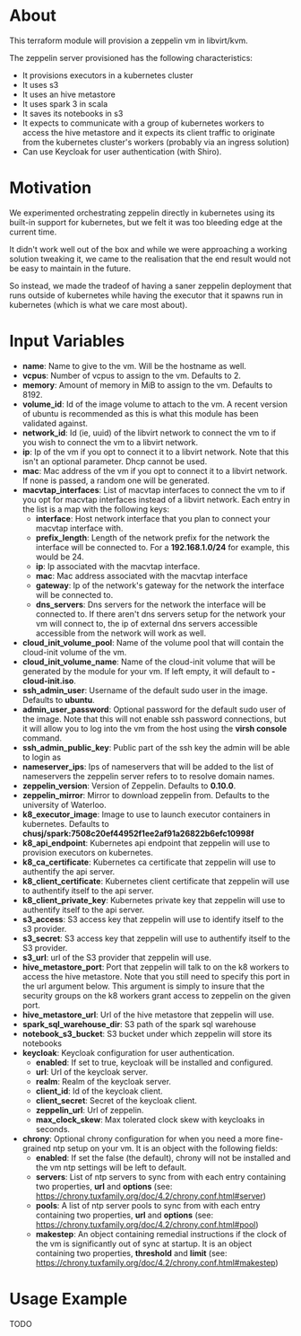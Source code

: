 # About

This terraform module will provision a zeppelin vm in libvirt/kvm.

The zeppelin server provisioned has the following characteristics:
- It provisions executors in a kubernetes cluster
- It uses s3
- It uses an hive metastore
- It uses spark 3 in scala
- It saves its notebooks in s3
- It expects to communicate with a group of kubernetes workers to access the hive metastore and it expects its client traffic to originate from the kubernetes cluster's workers (probably via an ingress solution)
- Can use Keycloak for user authentication (with Shiro).

# Motivation

We experimented orchestrating zeppelin directly in kubernetes using its built-in support for kubernetes, but we felt it was too bleeding edge at the current time.

It didn't work well out of the box and while we were approaching a working solution tweaking it, we came to the realisation that the end result would not be easy to maintain in the future.

So instead, we made the tradeof of having a saner zeppelin deployment that runs outside of kubernetes while having the executor that it spawns run in kubernetes (which is what we care most about).

# Input Variables

- **name**: Name to give to the vm. Will be the hostname as well.
- **vcpus**: Number of vcpus to assign to the vm. Defaults to 2.
- **memory**: Amount of memory in MiB to assign to the vm. Defaults to 8192.
- **volume_id**: Id of the image volume to attach to the vm. A recent version of ubuntu is recommended as this is what this module has been validated against.
- **network_id**: Id (ie, uuid) of the libvirt network to connect the vm to if you wish to connect the vm to a libvirt network.
- **ip**: Ip of the vm if you opt to connect it to a libvirt network. Note that this isn't an optional parameter. Dhcp cannot be used.
- **mac**: Mac address of the vm if you opt to connect it to a libvirt network. If none is passed, a random one will be generated.
- **macvtap_interfaces**: List of macvtap interfaces to connect the vm to if you opt for macvtap interfaces instead of a libvirt network. Each entry in the list is a map with the following keys:
  - **interface**: Host network interface that you plan to connect your macvtap interface with.
  - **prefix_length**: Length of the network prefix for the network the interface will be connected to. For a **192.168.1.0/24** for example, this would be 24.
  - **ip**: Ip associated with the macvtap interface. 
  - **mac**: Mac address associated with the macvtap interface
  - **gateway**: Ip of the network's gateway for the network the interface will be connected to.
  - **dns_servers**: Dns servers for the network the interface will be connected to. If there aren't dns servers setup for the network your vm will connect to, the ip of external dns servers accessible accessible from the network will work as well.
- **cloud_init_volume_pool**: Name of the volume pool that will contain the cloud-init volume of the vm.
- **cloud_init_volume_name**: Name of the cloud-init volume that will be generated by the module for your vm. If left empty, it will default to **<name>-cloud-init.iso**.
- **ssh_admin_user**: Username of the default sudo user in the image. Defaults to **ubuntu**.
- **admin_user_password**: Optional password for the default sudo user of the image. Note that this will not enable ssh password connections, but it will allow you to log into the vm from the host using the **virsh console** command.
- **ssh_admin_public_key**: Public part of the ssh key the admin will be able to login as
- **nameserver_ips**: Ips of nameservers that will be added to the list of nameservers the zeppelin server refers to to resolve domain names.
- **zeppelin_version**: Version of Zeppelin. Defaults to **0.10.0**.
- **zeppelin_mirror**: Mirror to download zeppelin from. Defaults to the university of Waterloo.
- **k8_executor_image**: Image to use to launch executor containers in kubernetes. Defaults to **chusj/spark:7508c20ef44952f1ee2af91a26822b6efc10998f**
- **k8_api_endpoint**: Kubernetes api endpoint that zeppelin will use to provision executors on kubernetes.
- **k8_ca_certificate**: Kubernetes ca certificate that zeppelin will use to authentify the api server.
- **k8_client_certificate**: Kubernetes client certificate that zeppelin will use to authentify itself to the api server.
- **k8_client_private_key**: Kubernetes private key that zeppelin will use to authentify itself to the api server.
- **s3_access**: S3 access key that zeppelin will use to identify itself to the s3 provider.
- **s3_secret**: S3 access key that zeppelin will use to authentify itself to the S3 provider.
- **s3_url**: url of the S3 provider that zeppelin will use.
- **hive_metastore_port**: Port that zeppelin will talk to on the k8 workers to access the hive metastore. Note that you still need to specify this port in the url argument below. This argument is simply to insure that the security groups on the k8 workers grant access to zeppelin on the given port.
- **hive_metastore_url**: Url of the hive metastore that zeppelin will use.
- **spark_sql_warehouse_dir**: S3 path of the spark sql warehouse
- **notebook_s3_bucket**: S3 bucket under which zeppelin will store its notebooks
- **keycloak**: Keycloak configuration for user authentication.
  - **enabled**: If set to true, keycloak will be installed and configured.
  - **url**: Url of the keycloak server.
  - **realm**: Realm of the keycloak server.
  - **client_id**: Id of the keycloak client.
  - **client_secret**: Secret of the keycloak client.
  - **zeppelin_url**: Url of zeppelin.
  - **max_clock_skew**: Max tolerated clock skew with keycloaks in seconds.
- **chrony**: Optional chrony configuration for when you need a more fine-grained ntp setup on your vm. It is an object with the following fields:
  - **enabled**: If set the false (the default), chrony will not be installed and the vm ntp settings will be left to default.
  - **servers**: List of ntp servers to sync from with each entry containing two properties, **url** and **options** (see: https://chrony.tuxfamily.org/doc/4.2/chrony.conf.html#server)
  - **pools**: A list of ntp server pools to sync from with each entry containing two properties, **url** and **options** (see: https://chrony.tuxfamily.org/doc/4.2/chrony.conf.html#pool)
  - **makestep**: An object containing remedial instructions if the clock of the vm is significantly out of sync at startup. It is an object containing two properties, **threshold** and **limit** (see: https://chrony.tuxfamily.org/doc/4.2/chrony.conf.html#makestep)

# Usage Example

TODO